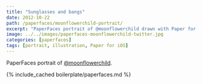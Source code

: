 ```yaml
---
title: "Sunglasses and bangs"
date: 2012-10-22
path: /paperfaces/moonflowerchild-portrait/
excerpt: "PaperFaces portrait of @moonflowerchild drawn with Paper for iOS on an iPad."
image: ../../images/paperfaces-moonflowerchild-twitter.jpg
categories: [paperfaces]
tags: [portrait, illustration, Paper for iOS]
---
```


PaperFaces portrait of [@moonflowerchild](https://twitter.com/moonflowerchild).

{% include_cached boilerplate/paperfaces.md %}
